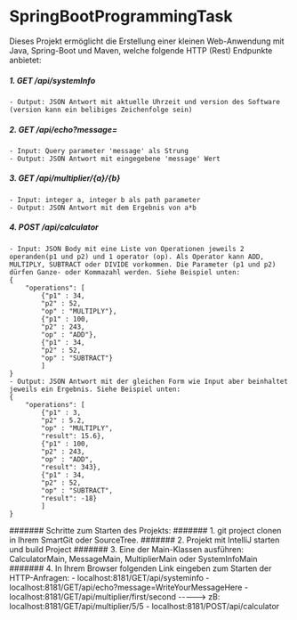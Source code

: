 # SpringBootProgrammingTask

Dieses Projekt ermöglicht die Erstellung einer kleinen Web-Anwendung mit Java, Spring-Boot und Maven, welche folgende HTTP (Rest) Endpunkte anbietet:

##### 1. GET /api/systemInfo
	- Output: JSON Antwort mit aktuelle Uhrzeit und version des Software (version kann ein belibiges Zeichenfolge sein)
##### 2. GET /api/echo?message=<any text message>
	- Input: Query parameter 'message' als Strung
	- Output: JSON Antwort mit eingegebene 'message' Wert

##### 3. GET /api/multiplier/{a}/{b}
	- Input: integer a, integer b als path parameter
	- Output: JSON Antwort mit dem Ergebnis von a*b

##### 4. POST /api/calculator
	- Input: JSON Body mit eine Liste von Operationen jeweils 2 operanden(p1 und p2) und 1 operator (op). Als Operator kann ADD, MULTIPLY, SUBTRACT oder DIVIDE vorkommen. Die Parameter (p1 und p2) dürfen Ganze- oder Kommazahl werden. Siehe Beispiel unten:
	{
		"operations": [
			{"p1" : 34, 
			"p2" : 52,
			"op" : "MULTIPLY"},
			{"p1" : 100, 
			"p2" : 243,
			"op" : "ADD"},
			{"p1" : 34, 
			"p2" : 52,
			"op" : "SUBTRACT"}
			]
	}
	- Output: JSON Antwort mit der gleichen Form wie Input aber beinhaltet jeweils ein Ergebnis. Siehe Beispiel unten:
	{
		"operations": [
			{"p1" : 3, 
			"p2" : 5.2,
			"op" : "MULTIPLY",
			"result": 15.6},
			{"p1" : 100, 
			"p2" : 243,
			"op" : "ADD",
			"result": 343},
			{"p1" : 34, 
			"p2" : 52,
			"op" : "SUBTRACT",
			"result": -18}
			]
	}

####### Schritte zum Starten des Projekts:
####### 1. git project clonen in Ihrem SmartGit oder SourceTree.
####### 2. Projekt mit IntelliJ starten und build Project
####### 3. Eine der Main-Klassen ausführen: CalculatorMain, MessageMain, MultiplierMain oder SystemInfoMain
####### 4. In Ihrem Browser folgenden Link eingeben zum Starten der HTTP-Anfragen:
		- localhost:8181/GET/api/systeminfo
		- localhost:8181/GET/api/echo?message=WriteYourMessageHere
		- localhost:8181/GET/api/multiplier/first/second  -----> zB: localhost:8181/GET/api/multiplier/5/5
		- localhost:8181/POST/api/calculator
